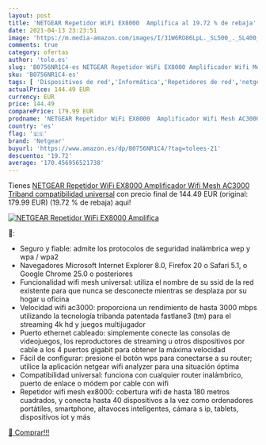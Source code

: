 ```yaml
---
layout: post
title: 'NETGEAR Repetidor WiFi EX8000  Amplifica al 19.72 % de rebaja'
date: 2021-04-13 23:23:51
image: 'https://m.media-amazon.com/images/I/31W6RO86LpL._SL500_._SL400_.jpg'
comments: true
category: ofertas
author: 'tole.es'
slug: 'B0756NR1C4-es NETGEAR Repetidor WiFi EX8000 Amplificador Wifi Mesh...'
sku: 'B0756NR1C4-es'
tags: [ 'Dispositivos de red','Informática','Repetidores de red','netgear','wifi', ]
actualPrice: 144.49 EUR
currency: EUR
price: 144.49
comparePrice: 179.99 EUR
prodname: 'NETGEAR Repetidor WiFi EX8000  Amplificador Wifi Mesh AC3000 Triband  compatibilidad universal'
country: 'es'
flag: '🇪🇸'
brand: 'Netgear'
buyurl: 'https://www.amazon.es/dp/B0756NR1C4/?tag=tolees-21'
descuento: '19.72'
average: '170.456956521738'
---
```


Tienes [NETGEAR Repetidor WiFi EX8000  Amplificador Wifi Mesh AC3000 Triband  compatibilidad universal](https://www.amazon.es/dp/B0756NR1C4/?tag=tolees-21) con precio final de  144.49 EUR (original: 179.99 EUR) (19.72 %  de rebaja) aqui!

[![NETGEAR Repetidor WiFi EX8000  Amplifica](https://m.media-amazon.com/images/I/31W6RO86LpL._SL500_._SL400_.jpg)](https://www.amazon.es/dp/B0756NR1C4/?tag=tolees-21)

🔎:

- Seguro y fiable: admite los protocolos de seguridad inalámbrica wep y wpa / wpa2
- Navegadores Microsoft Internet Explorer 8.0, Firefox 20 o Safari 5.1, o Google Chrome 25.0 o posteriores
- Funcionalidad wifi mesh universal: utiliza el nombre de su ssid de la red existente para que nunca se desconecte mientras se desplaza por su hogar u oficina
- Velocidad wifi ac3000: proporciona un rendimiento de hasta 3000 mbps utilizando la tecnología tribanda patentada fastlane3 (tm) para el streaming 4k hd y juegos multijugador
- Puerto ethernet cableado: simplemente conecte las consolas de videojuegos, los reproductores de streaming u otros dispositivos por cable a los 4 puertos gigabit para obtener la máxima velocidad
- Fácil de configurar: presione el botón wps para conectarse a su router; utilice la aplicación netgear wifi analyzer para una situación óptima
- Compatibilidad universal: funciona con cualquier router inalámbrico, puerto de enlace o módem por cable con wifi
- Repetidor wifi mesh ex8000: cobertura wifi de hasta 180 metros cuadrados, y conecta hasta 40 dispositivos a la vez como ordenadores portátiles, smartphone, altavoces inteligentes, cámara s ip, tablets, dispositivos iot y más

[🛒 Comprar!!!](https://www.amazon.es/dp/B0756NR1C4/?tag=tolees-21)
